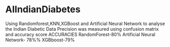 # AIIndianDiabetes
Using Randomforest,KNN,XGBoost and Artificial Neural Network to analyse the Indian Diabetic Data
Precision was measured using confusion matrix and accuracy score
ACCURACIES
RandomForest-80%
Artificial Neural Network- 78%%
XGBboost-79%


